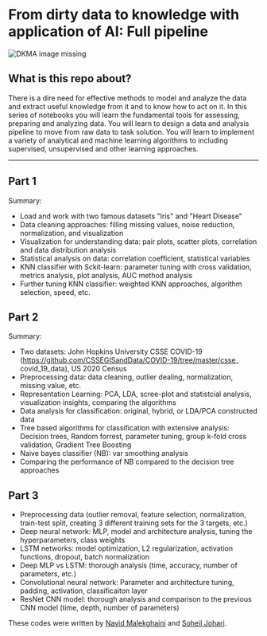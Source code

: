 # From dirty data to knowledge with application of AI: Full pipeline

![DKMA image missing](https://www.i-scoop.eu/wp-content/uploads/2015/11/Data-transformation-unstructured-data-concept.gif.webp)

## What is this repo about?
 There is a dire need for effective methods to model and analyze the data and extract useful knowledge from it and to know how to act on it. In this series of notebooks you will learn the fundamental tools for assessing, preparing and analyzing data. You will learn to design a data and analysis pipeline to move from raw data to task solution. You will learn to implement a variety of analytical and machine learning algorithms to including supervised, unsupervised and other learning approaches.
 
- - - -
## Part 1
Summary:
- Load and work with two famous datasets "Iris" and "Heart Disease" 
- Data cleaning approaches: filling missing values, noise reduction, normalization, and visualization
- Visualization for understanding data: pair plots, scatter plots, correlation and data distribution analysis
- Statistical analysis on data: correlation coefficient, statistical variables
- KNN classifier with Sckit-learn: parameter tuning with cross validation, metrics analysis, plot analysis, AUC method analysis
- Further tuning KNN classifier: weighted KNN approaches, algorithm selection, speed, etc. 


## Part 2
Summary:
- Two datasets: John Hopkins University CSSE COVID-19 (https://github.com/CSSEGISandData/COVID-19/tree/master/csse_
covid_19_data), US 2020 Census 
- Preprocessing data: data cleaning, outlier dealing, normalization, missing value, etc.
- Representation Learning: PCA, LDA, scree-plot and statistcial analysis, visualization insights, comparing the algorithms
- Data analysis for classification: original, hybrid, or LDA/PCA constructed data
- Tree based algorithms for classification with extensive analysis: Decision trees, Random forrest, parameter tuning, group k-fold cross validation, Gradient Tree Boosting
- Naive bayes classifier (NB):  var smoothing analysis
- Comparing the performance of NB compared to the decision tree approaches


## Part 3
- Preprocessing data (outlier removal, feature selection, normalization, train-test split, creating 3 different training sets for the 3 targets, etc.)
- Deep neural network: MLP, model and architecture analysis, tuning the hyperparameters, class weights
- LSTM networks: model optimization, L2 regularization, activation functions, dropout, batch normalization
- Deep MLP vs LSTM: thorough analysis (time, accuracy, number of parameters, etc.)
- Convolutional neural network: Parameter and architecture tuning, padding, activation, classificaiton layer
- ResNet CNN model: thorough analysis and comparison to the previous CNN model (time, depth, number of parameters)

These codes were written by [Navid Malekghaini](https://www.linkedin.com/in/navid-malek-b9bb6b128/) and [Soheil Johari](https://www.linkedin.com/in/soheil-johari-10568713a/).
